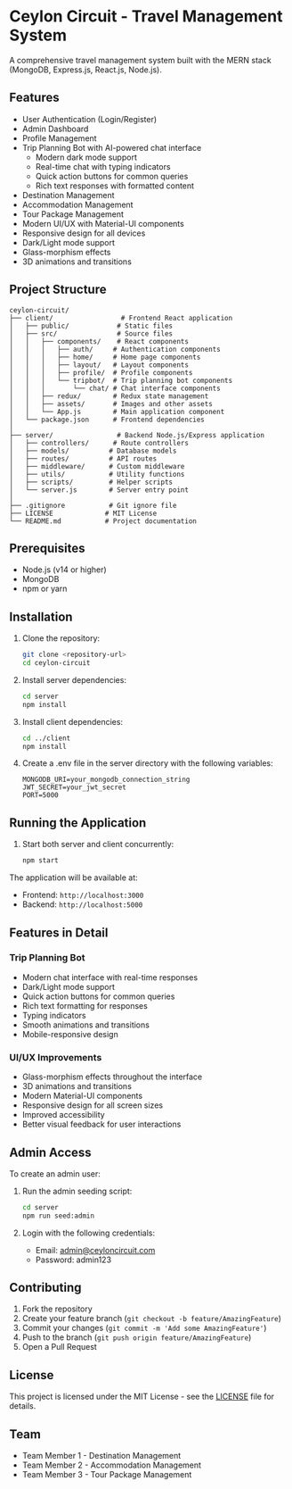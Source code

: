 # Ceylon Circuit - Travel Management System

A comprehensive travel management system built with the MERN stack (MongoDB, Express.js, React.js, Node.js).

## Features

- User Authentication (Login/Register)
- Admin Dashboard
- Profile Management
- Trip Planning Bot with AI-powered chat interface
  - Modern dark mode support
  - Real-time chat with typing indicators
  - Quick action buttons for common queries
  - Rich text responses with formatted content
- Destination Management
- Accommodation Management
- Tour Package Management
- Modern UI/UX with Material-UI components
- Responsive design for all devices
- Dark/Light mode support
- Glass-morphism effects
- 3D animations and transitions

## Project Structure

```
ceylon-circuit/
├── client/                 # Frontend React application
│   ├── public/            # Static files
│   ├── src/               # Source files
│   │   ├── components/    # React components
│   │   │   ├── auth/     # Authentication components
│   │   │   ├── home/     # Home page components
│   │   │   ├── layout/   # Layout components
│   │   │   ├── profile/  # Profile components
│   │   │   └── tripbot/  # Trip planning bot components
│   │   │       └── chat/ # Chat interface components
│   │   ├── redux/        # Redux state management
│   │   ├── assets/       # Images and other assets
│   │   └── App.js        # Main application component
│   └── package.json      # Frontend dependencies
│
├── server/                # Backend Node.js/Express application
│   ├── controllers/      # Route controllers
│   ├── models/          # Database models
│   ├── routes/          # API routes
│   ├── middleware/      # Custom middleware
│   ├── utils/           # Utility functions
│   ├── scripts/         # Helper scripts
│   └── server.js        # Server entry point
│
├── .gitignore           # Git ignore file
├── LICENSE             # MIT License
└── README.md           # Project documentation
```

## Prerequisites

- Node.js (v14 or higher)
- MongoDB
- npm or yarn

## Installation

1. Clone the repository:
   ```bash
   git clone <repository-url>
   cd ceylon-circuit
   ```

2. Install server dependencies:
   ```bash
   cd server
   npm install
   ```

3. Install client dependencies:
   ```bash
   cd ../client
   npm install
   ```

4. Create a .env file in the server directory with the following variables:
   ```
   MONGODB_URI=your_mongodb_connection_string
   JWT_SECRET=your_jwt_secret
   PORT=5000
   ```

## Running the Application

1. Start both server and client concurrently:
   ```bash
   npm start
   ```

The application will be available at:
- Frontend: `http://localhost:3000`
- Backend: `http://localhost:5000`

## Features in Detail

### Trip Planning Bot
- Modern chat interface with real-time responses
- Dark/Light mode support
- Quick action buttons for common queries
- Rich text formatting for responses
- Typing indicators
- Smooth animations and transitions
- Mobile-responsive design

### UI/UX Improvements
- Glass-morphism effects throughout the interface
- 3D animations and transitions
- Modern Material-UI components
- Responsive design for all screen sizes
- Improved accessibility
- Better visual feedback for user interactions

## Admin Access

To create an admin user:

1. Run the admin seeding script:
   ```bash
   cd server
   npm run seed:admin
   ```

2. Login with the following credentials:
   - Email: admin@ceyloncircuit.com
   - Password: admin123

## Contributing

1. Fork the repository
2. Create your feature branch (`git checkout -b feature/AmazingFeature`)
3. Commit your changes (`git commit -m 'Add some AmazingFeature'`)
4. Push to the branch (`git push origin feature/AmazingFeature`)
5. Open a Pull Request

## License

This project is licensed under the MIT License - see the [LICENSE](LICENSE) file for details.

## Team

- Team Member 1 - Destination Management
- Team Member 2 - Accommodation Management
- Team Member 3 - Tour Package Management 